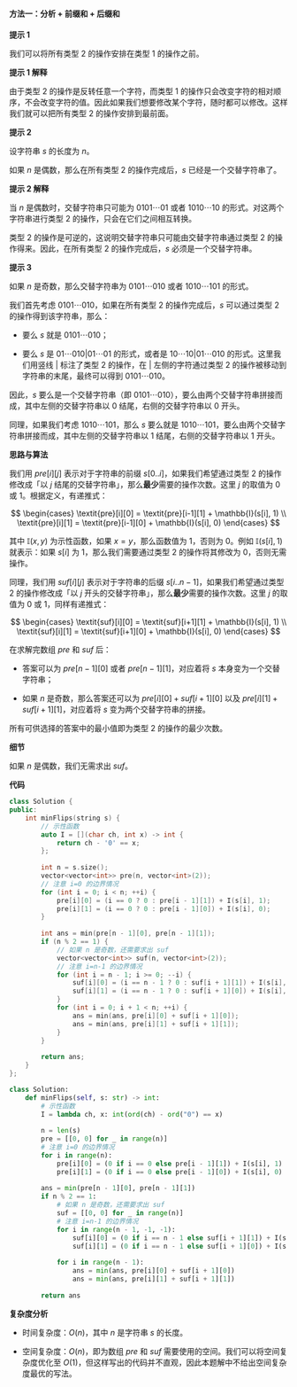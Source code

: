 #### 方法一：分析 + 前缀和 + 后缀和

**提示 $1$**

我们可以将所有类型 $2$ 的操作安排在类型 $1$ 的操作之前。

**提示 $1$ 解释**

由于类型 $2$ 的操作是反转任意一个字符，而类型 $1$ 的操作只会改变字符的相对顺序，不会改变字符的值。因此如果我们想要修改某个字符，随时都可以修改。这样我们就可以把所有类型 $2$ 的操作安排到最前面。

**提示 $2$**

设字符串 $s$ 的长度为 $n$。

如果 $n$ 是偶数，那么在所有类型 $2$ 的操作完成后，$s$ 已经是一个交替字符串了。

**提示 $2$ 解释**

当 $n$ 是偶数时，交替字符串只可能为 $0101\cdots 01$ 或者 $1010 \cdots 10$ 的形式。对这两个字符串进行类型 $2$ 的操作，只会在它们之间相互转换。

类型 $2$ 的操作是可逆的，这说明交替字符串只可能由交替字符串通过类型 $2$ 的操作得来。因此，在所有类型 $2$ 的操作完成后，$s$ 必须是一个交替字符串。

**提示 $3$**

如果 $n$ 是奇数，那么交替字符串为 $0101 \cdots 010$ 或者 $1010 \cdots 101$ 的形式。

我们首先考虑 $0101 \cdots 010$，如果在所有类型 $2$ 的操作完成后，$s$ 可以通过类型 $2$ 的操作得到该字符串，那么：

- 要么 $s$ 就是 $0101 \cdots 010$；

- 要么 $s$ 是 $01 \cdots 010 | 01 \cdots 01$ 的形式，或者是 $10 \cdots 10|01 \cdots 010$ 的形式。这里我们用竖线 $|$ 标注了类型 $2$ 的操作，在 $|$ 左侧的字符通过类型 $2$ 的操作被移动到字符串的末尾，最终可以得到 $0101 \cdots 010$。

因此，$s$ 要么是一个交替字符串（即 $0101 \cdots 010$），要么由两个交替字符串拼接而成，其中左侧的交替字符串以 $0$ 结尾，右侧的交替字符串以 $0$ 开头。

同理，如果我们考虑 $1010 \cdots 101$，那么 $s$ 要么就是 $1010 \cdots 101$，要么由两个交替字符串拼接而成，其中左侧的交替字符串以 $1$ 结尾，右侧的交替字符串以 $1$ 开头。

**思路与算法**

我们用 $\textit{pre}[i][j]$ 表示对于字符串的前缀 $s[0..i]$，如果我们希望通过类型 $2$ 的操作修改成「以 $j$ 结尾的交替字符串」，那么**最少**需要的操作次数。这里 $j$ 的取值为 $0$ 或 $1$。根据定义，有递推式：

$$
\begin{cases}
\textit{pre}[i][0] = \textit{pre}[i-1][1] + \mathbb{I}(s[i], 1) \\
\textit{pre}[i][1] = \textit{pre}[i-1][0] + \mathbb{I}(s[i], 0)
\end{cases}
$$

其中 $\mathbb{I}(x, y)$ 为示性函数，如果 $x=y$，那么函数值为 $1$，否则为 $0$。例如 $\mathbb{I}(s[i], 1)$ 就表示：如果 $s[i]$ 为 $1$，那么我们需要通过类型 $2$ 的操作将其修改为 $0$，否则无需操作。

同理，我们用 $\textit{suf}[i][j]$ 表示对于字符串的后缀 $s[i..n-1]$，如果我们希望通过类型 $2$ 的操作修改成「以 $j$ 开头的交替字符串」，那么**最少**需要的操作次数。这里 $j$ 的取值为 $0$ 或 $1$，同样有递推式：

$$
\begin{cases}
\textit{suf}[i][0] = \textit{suf}[i+1][1] + \mathbb{I}(s[i], 1) \\
\textit{suf}[i][1] = \textit{suf}[i+1][0] + \mathbb{I}(s[i], 0)
\end{cases}
$$

在求解完数组 $\textit{pre}$ 和 $\textit{suf}$ 后：

- 答案可以为 $\textit{pre}[n-1][0]$ 或者 $\textit{pre}[n-1][1]$，对应着将 $s$ 本身变为一个交替字符串；

- 如果 $n$ 是奇数，那么答案还可以为 $\textit{pre}[i][0] + \textit{suf}[i+1][0]$ 以及 $\textit{pre}[i][1] + \textit{suf}[i+1][1]$，对应着将 $s$ 变为两个交替字符串的拼接。

所有可供选择的答案中的最小值即为类型 $2$ 的操作的最少次数。

**细节**

如果 $n$ 是偶数，我们无需求出 $\textit{suf}$。

**代码**

```C++ [sol1-C++]
class Solution {
public:
    int minFlips(string s) {
        // 示性函数
        auto I = [](char ch, int x) -> int {
            return ch - '0' == x;
        };
        
        int n = s.size();
        vector<vector<int>> pre(n, vector<int>(2));
        // 注意 i=0 的边界情况
        for (int i = 0; i < n; ++i) {
            pre[i][0] = (i == 0 ? 0 : pre[i - 1][1]) + I(s[i], 1);
            pre[i][1] = (i == 0 ? 0 : pre[i - 1][0]) + I(s[i], 0);
        }
        
        int ans = min(pre[n - 1][0], pre[n - 1][1]);
        if (n % 2 == 1) {
            // 如果 n 是奇数，还需要求出 suf
            vector<vector<int>> suf(n, vector<int>(2));
            // 注意 i=n-1 的边界情况
            for (int i = n - 1; i >= 0; --i) {
                suf[i][0] = (i == n - 1 ? 0 : suf[i + 1][1]) + I(s[i], 1);
                suf[i][1] = (i == n - 1 ? 0 : suf[i + 1][0]) + I(s[i], 0);
            }
            for (int i = 0; i + 1 < n; ++i) {
                ans = min(ans, pre[i][0] + suf[i + 1][0]);
                ans = min(ans, pre[i][1] + suf[i + 1][1]);
            }
        }
        
        return ans;
    }
};
```

```Python [sol1-Python3]
class Solution:
    def minFlips(self, s: str) -> int:
        # 示性函数
        I = lambda ch, x: int(ord(ch) - ord("0") == x)
        
        n = len(s)
        pre = [[0, 0] for _ in range(n)]
        # 注意 i=0 的边界情况
        for i in range(n):
            pre[i][0] = (0 if i == 0 else pre[i - 1][1]) + I(s[i], 1)
            pre[i][1] = (0 if i == 0 else pre[i - 1][0]) + I(s[i], 0)
        
        ans = min(pre[n - 1][0], pre[n - 1][1])
        if n % 2 == 1:
            # 如果 n 是奇数，还需要求出 suf
            suf = [[0, 0] for _ in range(n)]
            # 注意 i=n-1 的边界情况
            for i in range(n - 1, -1, -1):
                suf[i][0] = (0 if i == n - 1 else suf[i + 1][1]) + I(s[i], 1)
                suf[i][1] = (0 if i == n - 1 else suf[i + 1][0]) + I(s[i], 0)
            
            for i in range(n - 1):
                ans = min(ans, pre[i][0] + suf[i + 1][0])
                ans = min(ans, pre[i][1] + suf[i + 1][1])
        
        return ans
```

**复杂度分析**

- 时间复杂度：$O(n)$，其中 $n$ 是字符串 $s$ 的长度。

- 空间复杂度：$O(n)$，即为数组 $\textit{pre}$ 和 $\textit{suf}$ 需要使用的空间。我们可以将空间复杂度优化至 $O(1)$，但这样写出的代码并不直观，因此本题解中不给出空间复杂度最优的写法。